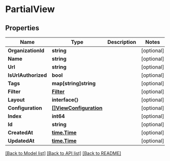 # PartialView

## Properties

Name | Type | Description | Notes
------------ | ------------- | ------------- | -------------
**OrganizationId** | **string** |  | [optional] 
**Name** | **string** |  | [optional] 
**Url** | **string** |  | [optional] 
**IsUrlAuthorized** | **bool** |  | [optional] 
**Tags** | **map[string]string** |  | [optional] 
**Filter** | [**Filter**](Filter.md) |  | [optional] 
**Layout** | **interface{}** |  | [optional] 
**Configuration** | [**[]ViewConfiguration**](ViewConfiguration.md) |  | [optional] 
**Index** | **int64** |  | [optional] 
**Id** | **string** |  | [optional] 
**CreatedAt** | [**time.Time**](time.Time.md) |  | [optional] 
**UpdatedAt** | [**time.Time**](time.Time.md) |  | [optional] 

[[Back to Model list]](../README.md#documentation-for-models) [[Back to API list]](../README.md#documentation-for-api-endpoints) [[Back to README]](../README.md)


